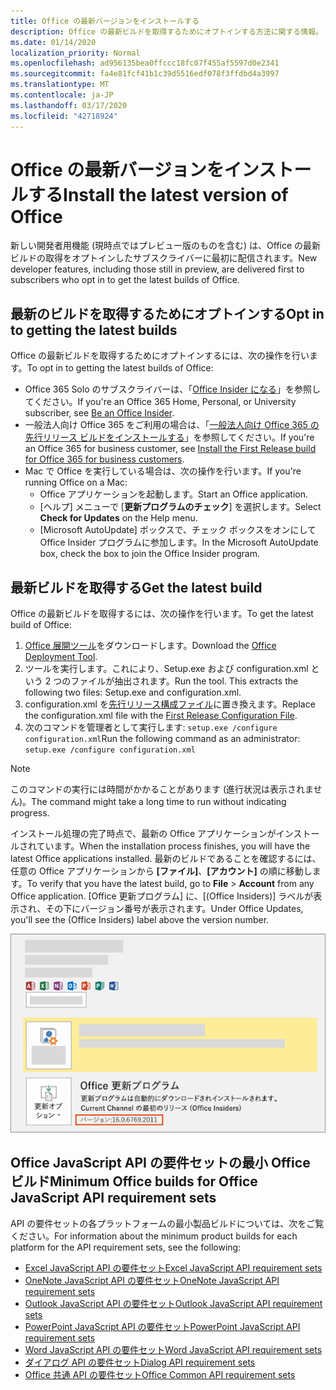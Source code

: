 ```yaml
---
title: Office の最新バージョンをインストールする
description: Office の最新ビルドを取得するためにオプトインする方法に関する情報。
ms.date: 01/14/2020
localization_priority: Normal
ms.openlocfilehash: ad956135bea0ffccc18fc07f455af5597d0e2341
ms.sourcegitcommit: fa4e81fcf41b1c39d5516edf078f3ffdbd4a3997
ms.translationtype: MT
ms.contentlocale: ja-JP
ms.lasthandoff: 03/17/2020
ms.locfileid: "42718924"
---
```

# <a name="install-the-latest-version-of-office"></a><span data-ttu-id="ec55a-103">Office の最新バージョンをインストールする</span><span class="sxs-lookup"><span data-stu-id="ec55a-103">Install the latest version of Office</span></span>

<span data-ttu-id="ec55a-104">新しい開発者用機能 (現時点ではプレビュー版のものを含む) は、Office の最新ビルドの取得をオプトインしたサブスクライバーに最初に配信されます。</span><span class="sxs-lookup"><span data-stu-id="ec55a-104">New developer features, including those still in preview, are delivered first to subscribers who opt in to get the latest builds of Office.</span></span>

## <a name="opt-in-to-getting-the-latest-builds"></a><span data-ttu-id="ec55a-105">最新のビルドを取得するためにオプトインする</span><span class="sxs-lookup"><span data-stu-id="ec55a-105">Opt in to getting the latest builds</span></span>

<span data-ttu-id="ec55a-106">Office の最新ビルドを取得するためにオプトインするには、次の操作を行います。</span><span class="sxs-lookup"><span data-stu-id="ec55a-106">To opt in to getting the latest builds of Office:</span></span>

- <span data-ttu-id="ec55a-107">Office 365 Solo のサブスクライバーは、「[Office Insider になる](https://products.office.com/office-insider)」を参照してください。</span><span class="sxs-lookup"><span data-stu-id="ec55a-107">If you're an Office 365 Home, Personal, or University subscriber, see [Be an Office Insider](https://products.office.com/office-insider).</span></span>
- <span data-ttu-id="ec55a-108">一般法人向け Office 365 をご利用の場合は、「[一般法人向け Office 365 の先行リリース ビルドをインストールする](https://support.office.com/article/Install-the-First-Release-build-for-Office-365-for-business-customers-4dd8ba40-73c0-4468-b778-c7b744d03ead)」を参照してください。</span><span class="sxs-lookup"><span data-stu-id="ec55a-108">If you're an Office 365 for business customer, see [Install the First Release build for Office 365 for business customers](https://support.office.com/article/Install-the-First-Release-build-for-Office-365-for-business-customers-4dd8ba40-73c0-4468-b778-c7b744d03ead).</span></span>
- <span data-ttu-id="ec55a-109">Mac で Office を実行している場合は、次の操作を行います。</span><span class="sxs-lookup"><span data-stu-id="ec55a-109">If you're running Office on a Mac:</span></span>
  - <span data-ttu-id="ec55a-110">Office アプリケーションを起動します。</span><span class="sxs-lookup"><span data-stu-id="ec55a-110">Start an Office application.</span></span>
  - <span data-ttu-id="ec55a-111">[ヘルプ] メニューで [**更新プログラムのチェック**] を選択します。</span><span class="sxs-lookup"><span data-stu-id="ec55a-111">Select **Check for Updates** on the Help menu.</span></span>
  - <span data-ttu-id="ec55a-112">[Microsoft AutoUpdate] ボックスで、チェック ボックスをオンにして Office Insider プログラムに参加します。</span><span class="sxs-lookup"><span data-stu-id="ec55a-112">In the Microsoft AutoUpdate box, check the box to join the Office Insider program.</span></span>

## <a name="get-the-latest-build"></a><span data-ttu-id="ec55a-113">最新ビルドを取得する</span><span class="sxs-lookup"><span data-stu-id="ec55a-113">Get the latest build</span></span>

<span data-ttu-id="ec55a-114">Office の最新ビルドを取得するには、次の操作を行います。</span><span class="sxs-lookup"><span data-stu-id="ec55a-114">To get the latest build of Office:</span></span>

1. <span data-ttu-id="ec55a-115">[Office 展開ツール](https://www.microsoft.com/download/details.aspx?id=49117)をダウンロードします。</span><span class="sxs-lookup"><span data-stu-id="ec55a-115">Download the [Office Deployment Tool](https://www.microsoft.com/download/details.aspx?id=49117).</span></span>
2. <span data-ttu-id="ec55a-p101">ツールを実行します。これにより、Setup.exe および configuration.xml という 2 つのファイルが抽出されます。</span><span class="sxs-lookup"><span data-stu-id="ec55a-p101">Run the tool. This extracts the following two files: Setup.exe and configuration.xml.</span></span>
3. <span data-ttu-id="ec55a-118">configuration.xml を[先行リリース構成ファイル](https://raw.githubusercontent.com/OfficeDev/Office-Add-in-Commands-Samples/master/Tools/FirstReleaseConfig/configuration.xml)に置き換えます。</span><span class="sxs-lookup"><span data-stu-id="ec55a-118">Replace the configuration.xml file with the [First Release Configuration File](https://raw.githubusercontent.com/OfficeDev/Office-Add-in-Commands-Samples/master/Tools/FirstReleaseConfig/configuration.xml).</span></span>
4. <span data-ttu-id="ec55a-119">次のコマンドを管理者として実行します: `setup.exe /configure configuration.xml`</span><span class="sxs-lookup"><span data-stu-id="ec55a-119">Run the following command as an administrator:  `setup.exe /configure configuration.xml`</span></span>

> [!NOTE]
> <span data-ttu-id="ec55a-120">このコマンドの実行には時間がかかることがあります (進行状況は表示されません)。</span><span class="sxs-lookup"><span data-stu-id="ec55a-120">The command might take a long time to run without indicating progress.</span></span>

<span data-ttu-id="ec55a-121">インストール処理の完了時点で、最新の Office アプリケーションがインストールされています。</span><span class="sxs-lookup"><span data-stu-id="ec55a-121">When the installation process finishes, you will have the latest Office applications installed.</span></span> <span data-ttu-id="ec55a-122">最新のビルドであることを確認するには、任意の Office アプリケーションから **[ファイル]**、**[アカウント]** の順に移動します。</span><span class="sxs-lookup"><span data-stu-id="ec55a-122">To verify that you have the latest build, go to **File** > **Account** from any Office application.</span></span> <span data-ttu-id="ec55a-123">[Office 更新プログラム] に、[(Office Insiders)] ラベルが表示され、その下にバージョン番号が表示されます。</span><span class="sxs-lookup"><span data-stu-id="ec55a-123">Under Office Updates, you'll see the (Office Insiders) label above the version number.</span></span>

![Office Insiders のラベルと製品情報を示すスクリーンショット](../images/office-insiders-label.png)

## <a name="minimum-office-builds-for-office-javascript-api-requirement-sets"></a><span data-ttu-id="ec55a-125">Office JavaScript API の要件セットの最小 Office ビルド</span><span class="sxs-lookup"><span data-stu-id="ec55a-125">Minimum Office builds for Office JavaScript API requirement sets</span></span>

<span data-ttu-id="ec55a-126">API の要件セットの各プラットフォームの最小製品ビルドについては、次をご覧ください。</span><span class="sxs-lookup"><span data-stu-id="ec55a-126">For information about the minimum product builds for each platform for the API requirement sets, see the following:</span></span>

- [<span data-ttu-id="ec55a-127">Excel JavaScript API の要件セット</span><span class="sxs-lookup"><span data-stu-id="ec55a-127">Excel JavaScript API requirement sets</span></span>](../reference/requirement-sets/excel-api-requirement-sets.md)
- [<span data-ttu-id="ec55a-128">OneNote JavaScript API の要件セット</span><span class="sxs-lookup"><span data-stu-id="ec55a-128">OneNote JavaScript API requirement sets</span></span>](../reference/requirement-sets/onenote-api-requirement-sets.md)
- [<span data-ttu-id="ec55a-129">Outlook JavaScript API の要件セット</span><span class="sxs-lookup"><span data-stu-id="ec55a-129">Outlook JavaScript API requirement sets</span></span>](../reference/requirement-sets/outlook-api-requirement-sets.md)
- [<span data-ttu-id="ec55a-130">PowerPoint JavaScript API の要件セット</span><span class="sxs-lookup"><span data-stu-id="ec55a-130">PowerPoint JavaScript API requirement sets</span></span>](../reference/requirement-sets/powerpoint-api-requirement-sets.md)
- [<span data-ttu-id="ec55a-131">Word JavaScript API の要件セット</span><span class="sxs-lookup"><span data-stu-id="ec55a-131">Word JavaScript API requirement sets</span></span>](../reference/requirement-sets/word-api-requirement-sets.md)
- [<span data-ttu-id="ec55a-132">ダイアログ API の要件セット</span><span class="sxs-lookup"><span data-stu-id="ec55a-132">Dialog API requirement sets</span></span>](../reference/requirement-sets/dialog-api-requirement-sets.md)
- [<span data-ttu-id="ec55a-133">Office 共通 API の要件セット</span><span class="sxs-lookup"><span data-stu-id="ec55a-133">Office Common API requirement sets</span></span>](../reference/requirement-sets/office-add-in-requirement-sets.md)
